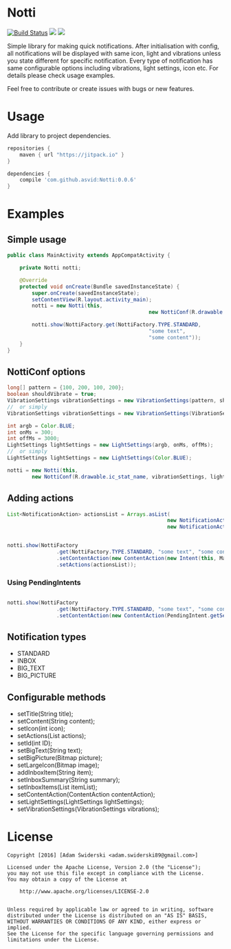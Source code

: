 # Notti 
[![Build Status](https://travis-ci.org/asvid/Notti.svg?branch=master)](https://travis-ci.org/asvid/Notti)
[![](https://jitpack.io/v/asvid/Notti.svg)](https://jitpack.io/#asvid/Notti)
<a href="http://www.methodscount.com/?lib=com.github.asvid%3ANotti%3A0.0.5"><img src="https://img.shields.io/badge/Methods and size-49 | 7 KB-e91e63.svg"/></a>


Simple library for making quick notifications. After initialisation with config, all notifications will be displayed with same icon, light and vibrations unless you state different for specific notification. 
Every type of notification has same configurable options including vibrations, light settings, icon etc. For details please check usage examples.

Feel free to contribute or create issues with bugs or new features.
 
# Usage
Add library to project dependencies.

```groovy
repositories {
    maven { url "https://jitpack.io" }
}

dependencies {
    compile 'com.github.asvid:Notti:0.0.6'
}
```
# Examples

## Simple usage
```java
public class MainActivity extends AppCompatActivity {

    private Notti notti;

    @Override
    protected void onCreate(Bundle savedInstanceState) {
        super.onCreate(savedInstanceState);
        setContentView(R.layout.activity_main);
        notti = new Notti(this,
                                              new NottiConf(R.drawable.ic_stat_name));

        notti.show(NottiFactory.get(NottiFactory.TYPE.STANDARD,
                                              "some text", 
                                              "some content"));
    }
}
```
## NottiConf options
```java
long[] pattern = {100, 200, 100, 200};
boolean shouldVibrate = true;
VibrationSettings vibrationSettings = new VibrationSettings(pattern, shouldVibrate);
//  or simply
VibrationSettings vibrationSettings = new VibrationSettings(VibrationSettings.STD_VIBRATION);

int argb = Color.BLUE;
int onMs = 300;
int offMs = 3000;
LightSettings lightSettings = new LightSettings(argb, onMs, offMs);
//  or simply
LightSettings lightSettings = new LightSettings(Color.BLUE); 

notti = new Notti(this,
        new NottiConf(R.drawable.ic_stat_name, vibrationSettings, lightSettings).setSameID(false));
```


## Adding actions
```java
List<NotificationAction> actionsList = Arrays.asList(
                                                    new NotificationAction("action", intent, this),
                                                    new NotificationAction("action 2", intent, this));


notti.show(NottiFactory
                .get(NottiFactory.TYPE.STANDARD, "some text", "some content")
                .setContentAction(new ContentAction(new Intent(this, MainActivity.class), this))
                .setActions(actionsList));
```
### Using PendingIntents
```java

notti.show(NottiFactory
                .get(NottiFactory.TYPE.STANDARD, "some text", "some content")
                .setContentAction(new ContentAction(PendingIntent.getService(context, 0, intent, 0))));
```

## Notification types
- STANDARD
- INBOX
- BIG_TEXT
- BIG_PICTURE

## Configurable methods
- setTitle(String title);
- setContent(String content);
- setIcon(int icon);
- setActions(List<NotificationAction> actions);
- setId(int ID);
- setBigText(String text);
- setBigPicture(Bitmap picture);
- setLargeIcon(Bitmap image);
- addInboxItem(String item);
- setInboxSummary(String summary);
- setInboxItems(List<String> itemList);
- setContentAction(ContentAction contentAction);
- setLightSettings(LightSettings lightSettings);
- setVibrationSettings(VibrationSettings vibrations);

# License

    Copyright [2016] [Adam Świderski <adam.swiderski89@gmail.com>]
    
    Licensed under the Apache License, Version 2.0 (the "License");
    you may not use this file except in compliance with the License.
    You may obtain a copy of the License at
    
    	http://www.apache.org/licenses/LICENSE-2.0
        
    
    Unless required by applicable law or agreed to in writing, software
    distributed under the License is distributed on an "AS IS" BASIS,
    WITHOUT WARRANTIES OR CONDITIONS OF ANY KIND, either express or implied.
    See the License for the specific language governing permissions and
    limitations under the License.
